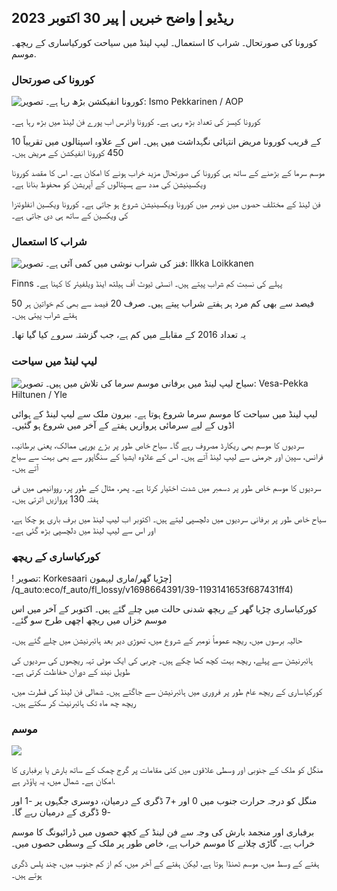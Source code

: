## ریڈیو \| واضح خبریں \| پیر 30 اکتوبر 2023

کورونا کی صورتحال۔ شراب کا استعمال۔ لیپ لینڈ میں سیاحت کورکیاساری کے ریچھ۔ موسم.

### کورونا کی صورتحال

![کورونا انفیکشن بڑھ رہا ہے۔ تصویر: Ismo Pekkarinen / AOP](https://images.cdn.yle.fi/image/upload/c_crop,h_1992,w_3543,x_0,y_232/ar_1.777777777777777,c_fill,g_faces,h_10/0p_06/q_auto:eco/f_auto/fl_lossy/v1698673937/39-1193332653fb40a9c4a2)

کورونا کیسز کی تعداد بڑھ رہی ہے۔ کورونا وائرس اب پورے فن لینڈ میں بڑھ رہا ہے۔

10 کے قریب کورونا مریض انتہائی نگہداشت میں ہیں۔ اس کے علاوہ اسپتالوں میں تقریباً 450 کورونا انفیکشن کے مریض ہیں۔

موسم سرما کے بڑھنے کے ساتھ ہی کورونا کی صورتحال مزید خراب ہونے کا امکان ہے۔ اس کا مقصد کورونا ویکسینیشن کی مدد سے ہسپتالوں کے آپریشن کو محفوظ بنانا ہے۔

فن لینڈ کے مختلف حصوں میں نومبر میں کورونا ویکسینیشن شروع ہو جاتی ہے۔ کورونا ویکسین انفلوئنزا کی ویکسین کے ساتھ ہی دی جاتی ہے۔

### شراب کا استعمال

![فنز کی شراب نوشی میں کمی آئی ہے۔ تصویر: Ilkka Loikkanen](https://images.cdn.yle.fi/image/upload/c_crop,h_2160,w_3840,x_0,y_325/ar_1.777777777777777,c_fill,g_faces,h_p_201/175,c_filleco/f_auto/fl_lossy/v1682602904/39-1105424644a7b35b4046)

Finns پہلے کی نسبت کم شراب پیتے ہیں۔ انسٹی ٹیوٹ آف ہیلتھ اینڈ ویلفیئر کا کہنا ہے۔

50 فیصد سے بھی کم مرد ہر ہفتے شراب پیتے ہیں۔ صرف 20 فیصد سے بھی کم خواتین ہر ہفتے شراب پیتی ہیں۔

یہ تعداد 2016 کے مقابلے میں کم ہے، جب گزشتہ سروے کیا گیا تھا۔

### لیپ لینڈ میں سیاحت

![سیاح لیپ لینڈ میں برفانی موسم سرما کی تلاش میں ہیں۔ تصویر: Vesa-Pekka Hiltunen / Yle](https://images.cdn.yle.fi/image/upload/c_crop,h_3375,w_6000,x_0,y_473/ar_1.77777777777777777777777777777777777777777777777777777777777777777777777777777777777777777777777777777,c_fill,g6_p_10/20p_0,500/q_auto:eco/f_auto/fl_lossy/v1673250132/39-105687963bbc441bd57b)

لیپ لینڈ میں سیاحت کا موسم سرما شروع ہوتا ہے۔ بیرون ملک سے لیپ لینڈ کے ہوائی اڈوں کے لیے سرمائی پروازیں ہفتے کے آخر میں شروع ہو گئیں۔

سردیوں کا موسم بھی ریکارڈ مصروف رہے گا۔ سیاح خاص طور پر بڑے یورپی ممالک، یعنی برطانیہ، فرانس، سپین اور جرمنی سے لیپ لینڈ آتے ہیں۔ اس کے علاوہ ایشیا کے سنگاپور سے بھی بہت سے سیاح آتے ہیں۔

سردیوں کا موسم خاص طور پر دسمبر میں شدت اختیار کرتا ہے۔ پھر، مثال کے طور پر، رووانیمی میں فی ہفتہ 130 پروازیں اترتی ہیں۔

سیاح خاص طور پر برفانی سردیوں میں دلچسپی لیتے ہیں۔ اکتوبر اب لیپ لینڈ میں برف باری ہو چکا ہے، اور اس سے لیپ لینڈ میں دلچسپی بڑھ گئی ہے۔

### کورکیاساری کے ریچھ

! تصویر: Korkesaari چڑیا گھر/ماری لیہمون] /q_auto:eco/f_auto/fl_lossy/v1698664391/39-1193141653f687431ff4)

کورکیاساری چڑیا گھر کے ریچھ شدنی حالت میں چلے گئے ہیں۔ اکتوبر کے آخر میں اس موسم خزاں میں ریچھ اچھی طرح سو گئے۔

حالیہ برسوں میں، ریچھ عموماً نومبر کے شروع میں، تھوڑی دیر بعد ہائبرنیشن میں چلے گئے ہیں۔

ہائبرنیشن سے پہلے، ریچھ بہت کچھ کھا چکے ہیں۔ چربی کی ایک موٹی تہہ ریچھوں کی سردیوں کی طویل نیند کے دوران حفاظت کرتی ہے۔

کورکیاساری کے ریچھ عام طور پر فروری میں ہائبرنیشن سے جاگتے ہیں۔ شمالی فن لینڈ کی فطرت میں، ریچھ چھ ماہ تک ہائبرنیٹ کر سکتے ہیں۔

### موسم

![](https://images.cdn.yle.fi/image/upload/c_crop,h_1080,w_1919,x_0,y_0/ar_1.777777777777777,c_fill,g_faces,h_675,w_1200/dco.f_auto/fl_lossy/v1698681609/39-1193390653fd2ed08682)

منگل کو ملک کے جنوبی اور وسطی علاقوں میں کئی مقامات پر گرج چمک کے ساتھ بارش یا برفباری کا امکان ہے۔ شمال میں، یہ پاؤڈر ہے.

منگل کو درجہ حرارت جنوب میں 0 اور +7 ڈگری کے درمیان، دوسری جگہوں پر -1 اور -9 ڈگری کے درمیان رہے گا۔

برفباری اور منجمد بارش کی وجہ سے فن لینڈ کے کچھ حصوں میں ڈرائیونگ کا موسم خراب ہے۔ گاڑی چلانے کا موسم خراب ہے، خاص طور پر ملک کے وسطی حصوں میں۔

ہفتے کے وسط میں، موسم ٹھنڈا ہوتا ہے، لیکن ہفتے کے آخر میں، کم از کم جنوب میں، چند پلس ڈگری ہوتے ہیں۔